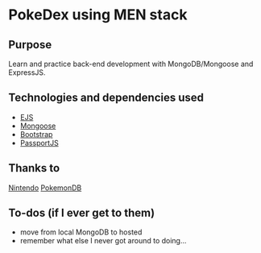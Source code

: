 # PokeDex using MEN stack

## Purpose
Learn and practice back-end development with MongoDB/Mongoose and ExpressJS.

## Technologies and dependencies used
* [EJS](https://www.ejs.co/)
* [Mongoose](https://mongoosejs.com/)
* [Bootstrap](https://getbootstrap.com/)
* [PassportJS](http://www.passportjs.org/)

## Thanks to
[Nintendo](www.nintendo.com)
[PokemonDB](https://pokemondb.net/)

## To-dos (if I ever get to them)
* move from local MongoDB to hosted
* remember what else I never got around to doing...
